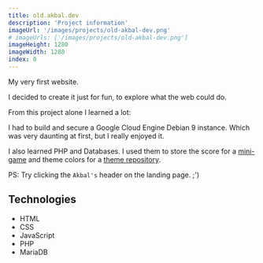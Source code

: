 ```yaml
---
title: old.akbal.dev
description: 'Project information'
imageUrl: '/images/projects/old-akbal-dev.png'
# imageUrls: ['/images/projects/old-akbal-dev.png']
imageHeight: 1280
imageWidth: 1280
index: 0
---
```


My very first website.

I decided to create it just for fun, to explore what the web could do.

From this project alone I learned a lot:

I had to build and secure a Google Cloud Engine Debian 9 instance. Which was very daunting at first, but I really enjoyed it.

I also learned PHP and Databases. I used them to store the score for a [mini-game](https://old.akbal.dev/webpages/clicker.php) and theme colors for a [theme repository](https://old.akbal.dev/webpages/temas.php).

PS:
Try clicking the `Akbal's` header on the landing page. ;')

## Technologies

- HTML
- CSS
- JavaScript
- PHP
- MariaDB

